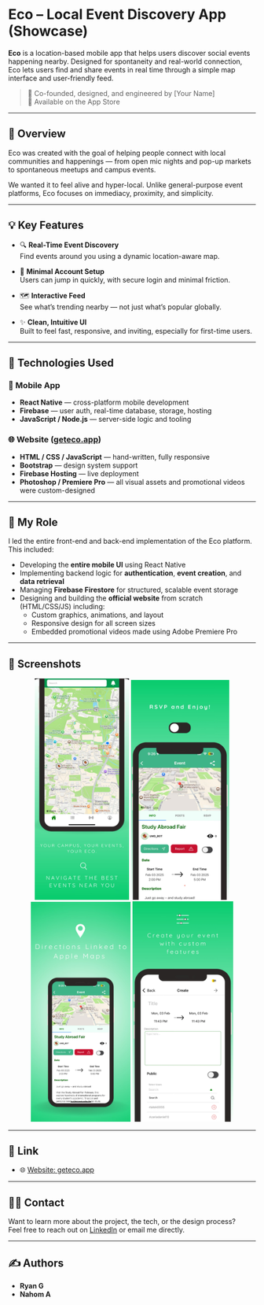# Eco – Local Event Discovery App (Showcase)

**Eco** is a location-based mobile app that helps users discover social events happening nearby. Designed for spontaneity and real-world connection, Eco lets users find and share events in real time through a simple map interface and user-friendly feed.

> 📱 Co-founded, designed, and engineered by [Your Name]  
> 🚀 Available on the App Store  

---

## 🌟 Overview

Eco was created with the goal of helping people connect with local communities and happenings — from open mic nights and pop-up markets to spontaneous meetups and campus events.

We wanted it to feel alive and hyper-local. Unlike general-purpose event platforms, Eco focuses on immediacy, proximity, and simplicity.

---

## 💡 Key Features

- 🔍 **Real-Time Event Discovery**  
  Find events around you using a dynamic location-aware map.

- 🧭 **Minimal Account Setup**  
  Users can jump in quickly, with secure login and minimal friction.

- 🗺️ **Interactive Feed**  
  See what’s trending nearby — not just what’s popular globally.

- ✨ **Clean, Intuitive UI**  
  Built to feel fast, responsive, and inviting, especially for first-time users.

---

## 🔧 Technologies Used

### 📱 Mobile App
- **React Native** — cross-platform mobile development
- **Firebase** — user auth, real-time database, storage, hosting
- **JavaScript / Node.js** — server-side logic and tooling

### 🌐 Website ([geteco.app](https://geteco.app))
- **HTML / CSS / JavaScript** — hand-written, fully responsive
- **Bootstrap** — design system support
- **Firebase Hosting** — live deployment
- **Photoshop / Premiere Pro** — all visual assets and promotional videos were custom-designed

---

## 🎨 My Role

I led the entire front-end and back-end implementation of the Eco platform. This included:

- Developing the **entire mobile UI** using React Native
- Implementing backend logic for **authentication**, **event creation**, and **data retrieval**
- Managing **Firebase Firestore** for structured, scalable event storage
- Designing and building the **official website** from scratch (HTML/CSS/JS) including:
  - Custom graphics, animations, and layout
  - Responsive design for all screen sizes
  - Embedded promotional videos made using Adobe Premiere Pro

---

<h2>📸 Screenshots</h2>

<p align="center">
  <img src="screenshots/ecoapp2.jpeg" alt="Screenshot 2" width="192"/>
  <img src="screenshots/ecoapp3.jpeg" alt="Screenshot 3" width="200"/>
  <img src="screenshots/ecoapp4.jpeg" alt="Screenshot 4" width="203"/>
  <img src="screenshots/ecoapp5.jpeg" alt="Screenshot 5" width="205"/>
</p>

---

## 🔗 Link

- 🌐 [Website: geteco.app](https://geteco.app)

---

## 🙋‍♂️ Contact

Want to learn more about the project, the tech, or the design process?  
Feel free to reach out on [LinkedIn](https://linkedin.com/in/rgaffere) or email me directly.

---

## ✍️ Authors

- **Ryan G**
- **Nahom A**
